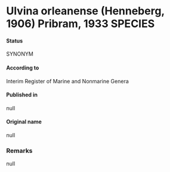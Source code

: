 # Ulvina orleanense (Henneberg, 1906) Pribram, 1933 SPECIES

#### Status
SYNONYM

#### According to
Interim Register of Marine and Nonmarine Genera

#### Published in
null

#### Original name
null

### Remarks
null